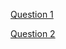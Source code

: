 [Question 1](https://codeforces.com/contest/1607/problem/C)

[Question 2](https://www.codechef.com/problems/CHEFPTNT)
